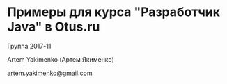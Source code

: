 # Примеры для курса "Разработчик Java" в Otus.ru

Группа 2017-11

Artem Yakimenko (Артем Якименко)

artem.yakimenko@gmail.com
